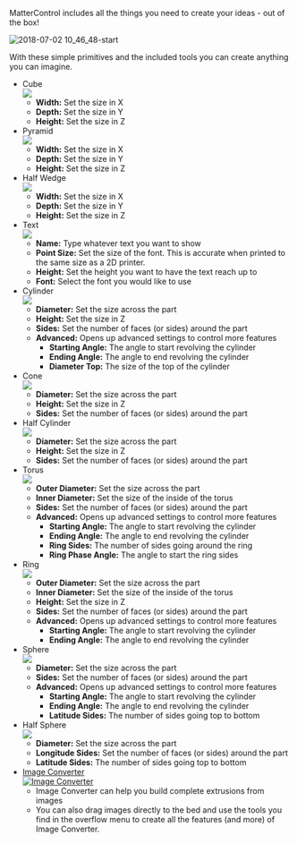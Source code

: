 MatterControl includes all the things you need to create your ideas - out of the box!

![2018-07-02 10_46_48-start](https://user-images.githubusercontent.com/1158332/42188916-c7102220-7e0a-11e8-8d7b-dc1921e304c6.png)

With these simple primitives and the included tools you can create anything you can imagine.

- Cube  
  ![](https://lh3.googleusercontent.com/aGY-iwwo77dHM61NXPzSkB2IAF9mVyiRtwQqzJ7MB2kHKFbGh-O1mqxTYGr_PBub63jvVcZNFCT_FM7MKf4_RH8b07A)
  - **Width:** Set the size in X
  - **Depth:** Set the size in Y
  - **Height:** Set the size in Z
- Pyramid  
  ![](https://lh3.googleusercontent.com/U3AI6kAX3FMp1MEVn1HTHXzrH1-mKGN6hxQx0p_WRP0ETbj2ckSffbsFX_C1H8jct5pw0P5TFPbYGPbF2hzh1ulv4Q)
  - **Width:** Set the size in X
  - **Depth:** Set the size in Y
  - **Height:** Set the size in Z
- Half Wedge  
  ![](https://lh3.googleusercontent.com/r6-jVvMdeFiG3mH04WTBNRvY5ibWze0WejDxdla43PCkC1aj1NR6oQBrlncOWmOn-xlgZDzUkTgvSFfSpdEA9NST-w)
  - **Width:** Set the size in X
  - **Depth:** Set the size in Y
  - **Height:** Set the size in Z
- Text  
  [![](https://lh3.googleusercontent.com/XLlyBUeloa3Q1FQF8-fCD0zx036yFCLsvyUKrE9zaV-p1k4Jt4m5QK3W59c8CnwPurZ_RW2xBazi9E3AmMmhkuL_OA)](text-tool.md)
  - **Name:** Type whatever text you want to show
  - **Point Size:** Set the size of the font. This is accurate when printed to the same size as a 2D printer.
  - **Height:** Set the height you want to have the text reach up to
  - **Font:** Select the font you would like to use
- Cylinder  
  ![](https://lh3.googleusercontent.com/Gy_YL8RYVbXwPDHVgkixUC17HN8qOLLOdaVzsNfGD1uFCjlWFD8nWPB56GcCh_Wj7fXQBqCWtuxidMi26dDfxycWnvw)
  - **Diameter:** Set the size across the part
  - **Height:** Set the size in Z
  - **Sides:** Set the number of faces (or sides) around the part
  - **Advanced:** Opens up advanced settings to control more features
    - **Starting Angle:** The angle to start revolving the cylinder
    - **Ending Angle:** The angle to end revolving the cylinder
    - **Diameter Top:** The size of the top of the cylinder
- Cone  
  ![](https://lh3.googleusercontent.com/4sI0U7pg8VQ8XF_3B1g45bMZVri-GfSDdLvra1T4a4nk2gxF1M9gia93YPCkCGEomnUk7OJ3dpZhLiKhfFaVdc46Kg)
  - **Diameter:** Set the size across the part
  - **Height:** Set the size in Z
  - **Sides:** Set the number of faces (or sides) around the part
- Half Cylinder  
  ![](https://lh3.googleusercontent.com/fT-7yIMHHdCI0gsT8Lg-iKQZTkoqp83bGWn3r15AP54G3xmhMzjcY_PWbBooH9JGwS7Hl751Y-jAEhYPyY16CsCTPKo)
  - **Diameter:** Set the size across the part
  - **Height:** Set the size in Z
  - **Sides:** Set the number of faces (or sides) around the part
- Torus  
  ![](https://lh3.googleusercontent.com/1DumDge1akFN1MtEkRodtAzEbvltv0LnJJyNGs3Dg7mXTlEMf4O8eUzzqjNICYUpPH5VbWoulzVy2QFlr1BjGEbwlS4)
  - **Outer Diameter:** Set the size across the part
  - **Inner Diameter:** Set the size of the inside of the torus
  - **Sides:** Set the number of faces (or sides) around the part
  - **Advanced:** Opens up advanced settings to control more features
    - **Starting Angle:** The angle to start revolving the cylinder
    - **Ending Angle:** The angle to end revolving the cylinder
    - **Ring Sides:** The number of sides going around the ring
    - **Ring Phase Angle:** The angle to start the ring sides
- Ring  
  ![](https://lh3.googleusercontent.com/1ASbrlGEXjbdfyQoZ-114b3C49vegubB2-Z21QC0k6Xqfd3kZAM1RuGxfRcdrIYOMICXMoob3WKsUOBeA0SLWxHS)
  - **Outer Diameter:** Set the size across the part
  - **Inner Diameter:** Set the size of the inside of the torus
  - **Height:** Set the size in Z
  - **Sides:** Set the number of faces (or sides) around the part
  - **Advanced:** Opens up advanced settings to control more features
    - **Starting Angle:** The angle to start revolving the cylinder
    - **Ending Angle:** The angle to end revolving the cylinder
- Sphere  
  ![](https://lh3.googleusercontent.com/G5szbI2VfLCyrWTrFLKfcN1LkUbtiDvvNom0u5ZL_9OsNYqM_mxMzjofLBwlXVsK08r91kMyuxoTyc_4ox8UzDOJ8-8)
  - **Diameter:** Set the size across the part
  - **Sides:** Set the number of faces (or sides) around the part
  - **Advanced:** Opens up advanced settings to control more features
    - **Starting Angle:** The angle to start revolving the cylinder
    - **Ending Angle:** The angle to end revolving the cylinder
    - **Latitude Sides:** The number of sides going top to bottom
- Half Sphere  
  ![](https://lh3.googleusercontent.com/XIeylvk9sytZfAvOAZfbJaw0BjJocgcGF4ISZ8oo42zoDxbfe1m3jq-prZ7wFTxI-aZvfi3sQNPoP92bWvsbu7AW1eY)
  - **Diameter:** Set the size across the part
  - **Longitude Sides:** Set the number of faces (or sides) around the part
  - **Latitude Sides:** The number of sides going top to bottom
- [Image Converter](designing/design-primitives/image-converter.md)  
  [![Image Converter](https://lh3.googleusercontent.com/85c3ecIUQklR2nRZtT_CM4VUUxeGErNTfPUOMxBMqjcb8pAplPBO0bIA8CAHtLymORPBo4QpvdDyW-9dMPmqVp1Abg)](image-converter.md)
  - Image Converter can help you build complete extrusions from images
  - You can also drag images directly to the bed and use the tools you find in the overflow menu to create all the features (and more) of Image Converter.
